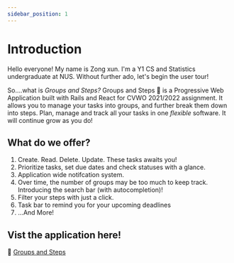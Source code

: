 ```yaml
---
sidebar_position: 1
---
```


# Introduction

Hello everyone! My name is Zong xun. I'm a Y1 CS and Statistics undergraduate at NUS. Without further ado, let's begin the user tour!

So....what is _Groups and Steps?_ Groups and Steps 📝 is a Progressive Web Application built with Rails and React for CVWO 2021/2022 assignment. It allows you to manage your tasks into groups, and further break them down into steps. Plan, manage and track all your tasks in one _flexible_ software. It will continue grow as you do!

## What do we offer?

1. Create. Read. Delete. Update. These tasks awaits you!
2. Prioritize tasks, set due dates and check statuses with a glance.
3. Application wide notifcation system.
4. Over time, the number of groups may be too much to keep track. Introducing the search bar (with autocompletion)!
5. Filter your steps with just a click.
6. Task bar to remind you for your upcoming deadlines
7. ...And More!

## Vist the application here!

📝 [Groups and Steps](https://cvwo-groups-and-steps-ts.netlify.app/)
